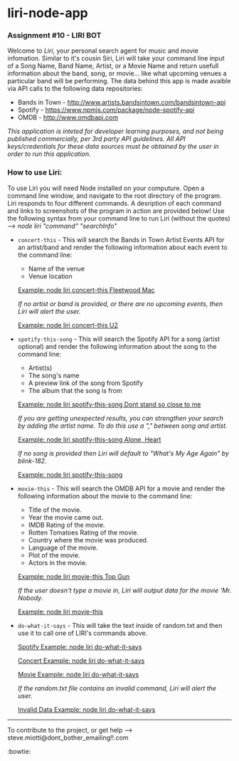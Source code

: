 # liri-node-app
### Assignment #10 - LIRI BOT

Welcome to *Liri*, your personal search agent for music and movie infomation.  Similar to it's cousin Siri, Liri will take your command line input of a Song Name, Band Name, Artist, or a Movie Name and return usefull information about the band, song, or movie... like what upcoming venues a particular band will be performing.   The data behind this app is made avaible via API calls to the following data repositories:  

* Bands in Town - http://www.artists.bandsintown.com/bandsintown-api
* Spotify - https://www.npmjs.com/package/node-spotify-api
* OMDB - http://www.omdbapi.com

*This application is inteted for developer learning purposes, and not being published commercially, per 3rd party API guidelines.  All API keys/credentials for these data sources must be obtained by the user in order to run this application.*


### How to use Liri:

To use Liri you will need Node installed on your computure.  Open a command line window, and navigate to the root directory of the program.  Liri responds to four different commands. A desription of each command and links to screenshots of the program in action are provided below!  Use the following syntax from your command line to run Liri (without the quotes) -->  *node liri "command" "searchInfo"* 

   * `concert-this` - This will search the Bands in Town Artist Events API for an artist/band and render the following information about each event to the command line:

     * Name of the venue
     * Venue location

      [Example: node liri concert-this Fleetwood Mac](screen_cap/liri_concert-this.gif)

        *If no artist or band is provided, or there are no upcoming events, then Liri will alert the user.*

        [Example: node liri concert-this U2](screen_cap/liri_concert-this_no_data.GIF)


   * `spotify-this-song` - This will search the Spotify API for a song (artist optional) and render the following information about the song to the command line:

     * Artist(s)
     * The song's name
     * A preview link of the song from Spotify
     * The album that the song is from

      [Example: node liri spotify-this-song Dont stand so close to me](screen_cap/liri_spotify-this-song.gif)

        *If you are getting unexpected results, you can strengthen your search by adding the artist name. To do this use a "," between song and artist.*
        
        [Example: node liri spotify-this-song Alone, Heart](screen_cap/liri_spotify-this-song_with_artis.gif)
        
        *If no song is provided then Liri will default to "What's My Age Again" by blink-182.*

        [Example: node liri spotify-this-song ](screen_cap/liri_spotify-this-song_no_data.GIF)


   * `movie-this` - This will search the OMDB API for a movie and render the following information about the movie to the command line:

       * Title of the movie.
       * Year the movie came out.
       * IMDB Rating of the movie.
       * Rotten Tomatoes Rating of the movie.
       * Country where the movie was produced.
       * Language of the movie.
       * Plot of the movie.
       * Actors in the movie.

        [Example: node liri movie-this Top Gun](screen_cap/liri_movie-this.gif)

        *If the user doesn't type a movie in, Liri will output data for the movie 'Mr. Nobody.*

        [Example: node liri movie-this ](screen_cap/liri_movie-this_no_data.gif)


   * `do-what-it-says` - This will take the text inside of random.txt and then use it to call one of LIRI's commands above.

        [Spotify Example: node liri do-what-it-says](screen_cap/liri_do-what-it-says_ex1.gif)

        [Concert Example: node liri do-what-it-says](screen_cap/liri_do-what-it-says_ex2.gif)

        [Movie Example: node liri do-what-it-says](screen_cap/liri_do-what-it-says_ex3.gif)

        *If the random.txt file contains an invalid command, Liri will alert the user.*

        [Invalid Data Example: node liri do-what-it-says](screen_cap/liri_do-what-it-says_invalid.gif)


------
  
To contribute to the project, or get help -->   steve.miotti@dont_bother_emailing!!.com


:bowtie:

 